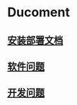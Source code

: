 # Ducoment
## [安装部署文档](./tree/master/install)
## [软件问题](https://github.com/xhlim/ducoment/tree/master/software)
## [开发问题](https://github.com/xhlim/ducoment/tree/master/technology)
